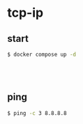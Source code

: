 # tcp-ip

## start

```bash
$ docker compose up -d
```

<br/><br/>

## ping

```bash
$ ping -c 3 8.8.8.8
```
